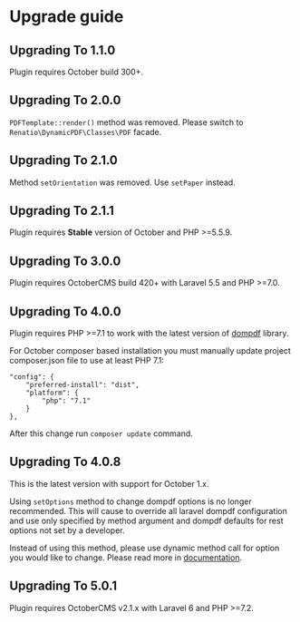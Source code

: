 # Upgrade guide

## Upgrading To 1.1.0

Plugin requires October build 300+.

## Upgrading To 2.0.0

`PDFTemplate::render()` method was removed. Please switch to `Renatio\DynamicPDF\Classes\PDF` facade.

## Upgrading To 2.1.0

Method `setOrientation` was removed. Use `setPaper` instead.

## Upgrading To 2.1.1

Plugin requires **Stable** version of October and PHP >=5.5.9.

## Upgrading To 3.0.0

Plugin requires OctoberCMS build 420+ with Laravel 5.5 and PHP >=7.0.

## Upgrading To 4.0.0

Plugin requires PHP >=7.1 to work with the latest version of [dompdf](https://github.com/dompdf/dompdf) library.

For October composer based installation you must manually update project composer.json file to use at least PHP 7.1:

```
"config": {
    "preferred-install": "dist",
    "platform": {
        "php": "7.1"
    }
},
```

After this change run `composer update` command.

## Upgrading To 4.0.8

This is the latest version with support for October 1.x.

Using `setOptions` method to change dompdf options is no longer recommended. This will cause to override all laravel
dompdf configuration and use only specified by method argument and dompdf defaults for rest options not set by a
developer.

Instead of using this method, please use dynamic method call for option you would like to change. Please read more
in [documentation](https://github.com/mplodowski/dynamicpdf-plugin/blob/master/README.md#configuration-configuration).

## Upgrading To 5.0.1

Plugin requires OctoberCMS v2.1.x with Laravel 6 and PHP >=7.2.
